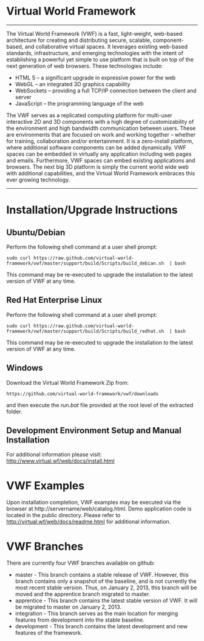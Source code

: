 Virtual World Framework
=====================

---------------------

The Virtual World Framework (VWF) is a fast, light-weight, web-based architecture for creating and distributing secure, scalable, component-based, and collaborative virtual spaces. It leverages existing web-based standards, infrastructure, and emerging technologies with the intent of establishing a powerful yet simple to use platform that is built on top of the next generation of web browsers. These technologies include:

* HTML 5 – a significant upgrade in expressive power for the web
* WebGL – an integrated 3D graphics capability
* WebSockets – providing a full TCP/IP connection between the client and server
* JavaScript – the programming language of the web  

The VWF serves as a replicated computing platform for multi-user interactive 2D and 3D components with a high degree of customizability of the environment and high bandwidth communication between users. These are environments that are focused on work and working together – whether for training, collaboration and/or entertainment. It is a zero-install platform, where additional software components can be added dynamically. VWF spaces can be embedded in virtually any application including web pages and emails. Furthermore, VWF spaces can embed existing applications and browsers. The next big 3D platform is simply the current world wide web with additional capabilities, and the Virtual World Framework embraces this ever growing technology.

---------------------

Installation/Upgrade Instructions
=====================


Ubuntu/Debian
-
Perform the following shell command at a user shell prompt:
<pre><code>sudo curl https://raw.github.com/virtual-world-framework/vwf/master/support/build/Scripts/build_debian.sh  | bash
</code></pre>

This command may be re-executed to upgrade the installation to the latest version of VWF at any time.

Red Hat Enterprise Linux
-
Perform the following shell command at a user shell prompt:
<pre><code>sudo curl https://raw.github.com/virtual-world-framework/vwf/master/support/build/Scripts/build_redhat.sh  | bash
</code></pre>

This command may be re-executed to upgrade the installation to the latest version of VWF at any time.

Windows
-
Download the Virtual World Framework Zip from: 
<pre><code>https://github.com/virtual-world-framework/vwf/downloads
</code></pre>

and then execute the _run.bat_ file provided at the root level of the extracted folder.

Development Environment Setup and Manual Installation 
-
For additional information please visit: http://www.virtual.wf/web/docs/install.html

VWF Examples
=====================

Upon installation completion, VWF examples may be executed via the browser at http://servername/web/catalog.html. Demo application code is located in the public directory. Please refer to http://virtual.wf/web/docs/readme.html for additional information.


VWF Branches
=====================

There are currently four VWF branches available on github:
* master - This branch contains a stable release of VWF. However, this branch contains only a snapshot of the baseline, and is not currently the most recent stable version. Thus, on January 2, 2013, this branch will be moved and the apprentice branch migrated to master. 
* apprentice - This branch contains the latest stable version of VWF. It will be migrated to master on January 2, 2013. 
* integration - This branch serves as the main location for merging features from development into the stable baseline. 
* development - This branch contains the latest development and new features of the framework. 